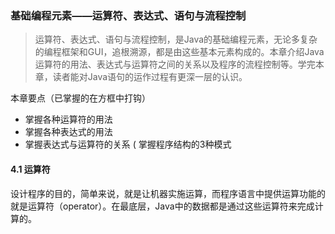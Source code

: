 
### 基础编程元素——运算符、表达式、语句与流程控制

>运算符、表达式、语句与流程控制，是Java的基础编程元素，无论多复杂的编程框架和GUI，追根溯源，都是由这些基本元素构成的。本章介绍Java运算符的用法、表达式与运算符之间的关系以及程序的流程控制等。学完本章，读者能对Java语句的运作过程有更深一层的认识。

本章要点（已掌握的在方框中打钩）
* 掌握各种运算符的用法
* 掌握各种表达式的用法
* 掌握表达式与运算符的关系
( 掌握程序结构的3种模式

#### 4.1 运算符

设计程序的目的，简单来说，就是让机器实施运算，而程序语言中提供运算功能的就是运算符（operator）。在最底层，Java中的数据都是通过这些运算符来完成计算的。